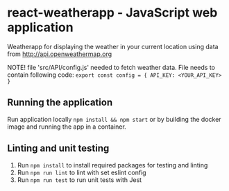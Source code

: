 # react-weatherapp - JavaScript web application
Weatherapp for displaying the weather in your current location using data from http://api.openweathermap.org

NOTE! file 'src/API/config.js' needed to fetch weather data.
File needs to contain following code:
`export const config = {
  API_KEY: <YOUR_API_KEY>
}`

## Running the application
Run application locally `npm install && npm start` or by building the docker image
and running the app in a container.

## Linting and unit testing
1. Run `npm install` to install required packages for testing and linting
2. Run `npm run lint` to lint with set eslint config
3. Run `npm run test` to run unit tests with Jest
